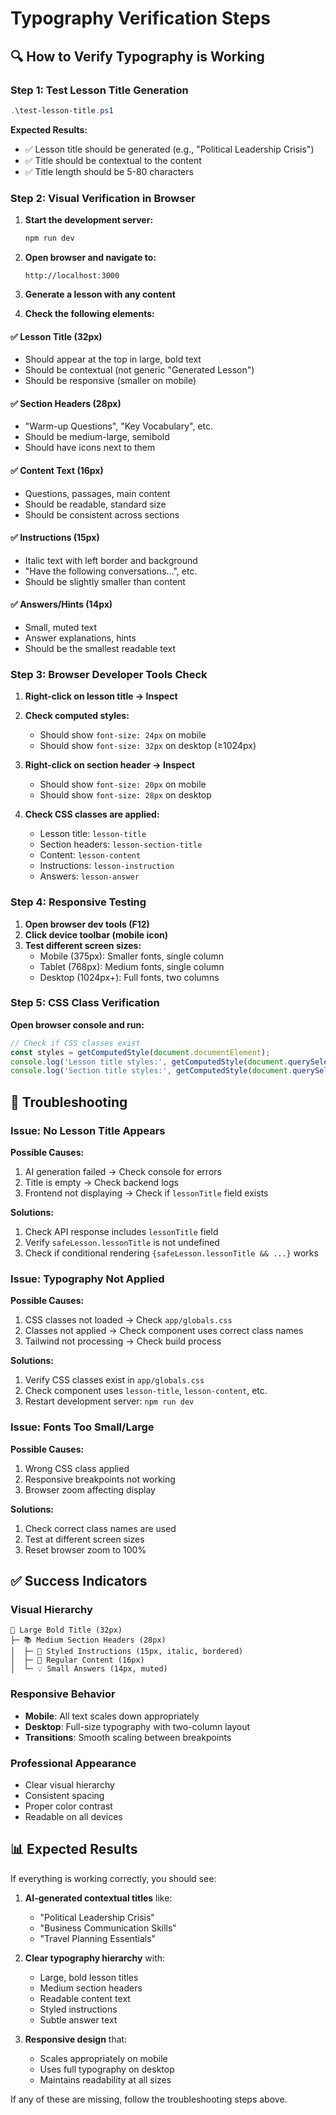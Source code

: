 # Typography Verification Steps

## 🔍 How to Verify Typography is Working

### Step 1: Test Lesson Title Generation
```powershell
.\test-lesson-title.ps1
```

**Expected Results:**
- ✅ Lesson title should be generated (e.g., "Political Leadership Crisis")
- ✅ Title should be contextual to the content
- ✅ Title length should be 5-80 characters

### Step 2: Visual Verification in Browser

1. **Start the development server:**
   ```bash
   npm run dev
   ```

2. **Open browser and navigate to:**
   ```
   http://localhost:3000
   ```

3. **Generate a lesson with any content**

4. **Check the following elements:**

#### ✅ Lesson Title (32px)
- Should appear at the top in large, bold text
- Should be contextual (not generic "Generated Lesson")
- Should be responsive (smaller on mobile)

#### ✅ Section Headers (28px)
- "Warm-up Questions", "Key Vocabulary", etc.
- Should be medium-large, semibold
- Should have icons next to them

#### ✅ Content Text (16px)
- Questions, passages, main content
- Should be readable, standard size
- Should be consistent across sections

#### ✅ Instructions (15px)
- Italic text with left border and background
- "Have the following conversations...", etc.
- Should be slightly smaller than content

#### ✅ Answers/Hints (14px)
- Small, muted text
- Answer explanations, hints
- Should be the smallest readable text

### Step 3: Browser Developer Tools Check

1. **Right-click on lesson title → Inspect**
2. **Check computed styles:**
   - Should show `font-size: 24px` on mobile
   - Should show `font-size: 32px` on desktop (≥1024px)

3. **Right-click on section header → Inspect**
   - Should show `font-size: 20px` on mobile
   - Should show `font-size: 28px` on desktop

4. **Check CSS classes are applied:**
   - Lesson title: `lesson-title`
   - Section headers: `lesson-section-title`
   - Content: `lesson-content`
   - Instructions: `lesson-instruction`
   - Answers: `lesson-answer`

### Step 4: Responsive Testing

1. **Open browser dev tools (F12)**
2. **Click device toolbar (mobile icon)**
3. **Test different screen sizes:**
   - Mobile (375px): Smaller fonts, single column
   - Tablet (768px): Medium fonts, single column
   - Desktop (1024px+): Full fonts, two columns

### Step 5: CSS Class Verification

**Open browser console and run:**
```javascript
// Check if CSS classes exist
const styles = getComputedStyle(document.documentElement);
console.log('Lesson title styles:', getComputedStyle(document.querySelector('.lesson-title')));
console.log('Section title styles:', getComputedStyle(document.querySelector('.lesson-section-title')));
```

## 🐛 Troubleshooting

### Issue: No Lesson Title Appears
**Possible Causes:**
1. AI generation failed → Check console for errors
2. Title is empty → Check backend logs
3. Frontend not displaying → Check if `lessonTitle` field exists

**Solutions:**
1. Check API response includes `lessonTitle` field
2. Verify `safeLesson.lessonTitle` is not undefined
3. Check if conditional rendering `{safeLesson.lessonTitle && ...}` works

### Issue: Typography Not Applied
**Possible Causes:**
1. CSS classes not loaded → Check `app/globals.css`
2. Classes not applied → Check component uses correct class names
3. Tailwind not processing → Check build process

**Solutions:**
1. Verify CSS classes exist in `app/globals.css`
2. Check component uses `lesson-title`, `lesson-content`, etc.
3. Restart development server: `npm run dev`

### Issue: Fonts Too Small/Large
**Possible Causes:**
1. Wrong CSS class applied
2. Responsive breakpoints not working
3. Browser zoom affecting display

**Solutions:**
1. Check correct class names are used
2. Test at different screen sizes
3. Reset browser zoom to 100%

## ✅ Success Indicators

### Visual Hierarchy
```
🎯 Large Bold Title (32px)
├─ 📚 Medium Section Headers (28px)
│  ├─ 📝 Styled Instructions (15px, italic, bordered)
│  ├─ 📖 Regular Content (16px)
│  └─ 💡 Small Answers (14px, muted)
```

### Responsive Behavior
- **Mobile**: All text scales down appropriately
- **Desktop**: Full-size typography with two-column layout
- **Transitions**: Smooth scaling between breakpoints

### Professional Appearance
- Clear visual hierarchy
- Consistent spacing
- Proper color contrast
- Readable on all devices

## 📊 Expected Results

If everything is working correctly, you should see:

1. **AI-generated contextual titles** like:
   - "Political Leadership Crisis"
   - "Business Communication Skills"
   - "Travel Planning Essentials"

2. **Clear typography hierarchy** with:
   - Large, bold lesson titles
   - Medium section headers
   - Readable content text
   - Styled instructions
   - Subtle answer text

3. **Responsive design** that:
   - Scales appropriately on mobile
   - Uses full typography on desktop
   - Maintains readability at all sizes

If any of these are missing, follow the troubleshooting steps above.